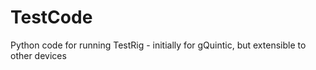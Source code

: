 # TestCode
Python code for running TestRig - initially for gQuintic, but extensible to other devices
